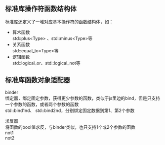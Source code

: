 ## 标准库操作符函数结构体
标准库还定义了一堆对应基本操作符的函数结构体，如：  
- 算术函数  
std::plus\<Type> 、std::minus\<Type>等
- 关系函数  
std::equal_to\<Type>等
- 逻辑函数  
std::logical_or<Type>、std::logical_not<Type>等  


## 标准库函数对象适配器
binder  
绑定器，绑定固定参数，获得更少参数的函数，类似于js里边的bind，但是只支持一个参数的函数，或者两个参数的函数  
std::bind1nd、 std::bind2nd，分别绑定固定数据到第1、第2个参数  

求反器  
将函数的bool值求反，与binder类似，也只支持1个或2个参数的函数  
not1  
not2

